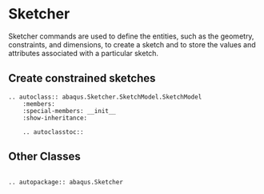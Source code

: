 # Sketcher

Sketcher commands are used to define the entities, such as the geometry, constraints, and dimensions, to create a sketch and to store the values and attributes associated with a particular sketch.

## Create constrained sketches

```{eval-rst}
.. autoclass:: abaqus.Sketcher.SketchModel.SketchModel
    :members:
    :special-members: __init__
    :show-inheritance:

    .. autoclasstoc::

```

## Other Classes

```{eval-rst}

.. autopackage:: abaqus.Sketcher
```
